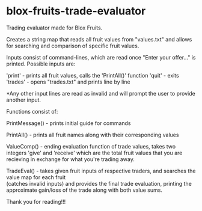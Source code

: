 # blox-fruits-trade-evaluator
Trading evaluator made for Blox Fruits. 

Creates a string map that reads all fruit values from "values.txt" and allows for searching and comparison of specific fruit values.

Inputs consist of command-lines, which are read once "Enter your offer..." is printed. Possible inputs are:

  'print' - prints all fruit values, calls the 'PrintAll()' function
  'quit' - exits
  'trades' - opens "trades.txt" and prints line by line

  *Any other input lines are read as invalid and will prompt the user to provide another input.
  
Functions consist of:

  PrintMessage() - prints initial guide for commands

  PrintAll() - prints all fruit names along with their corresponding values

  ValueComp() - ending evaluation function of trade values, takes two integers 'give' and 'receive' which are the total fruit                  values that you are recieving in exchange for what you're trading away.

  TradeEval() - takes given fruit inputs of respective traders, and searches the value map for each fruit              
                (catches invalid inputs) and provides the final trade evaluation, printing the approximate gain/loss of the
                trade along with both value sums.


Thank you for reading!!!
